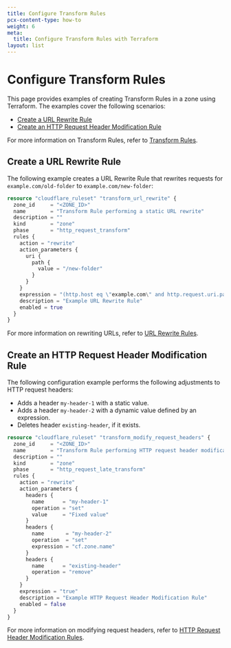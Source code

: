 ```yaml
---
title: Configure Transform Rules
pcx-content-type: how-to
weight: 6
meta:
  title: Configure Transform Rules with Terraform
layout: list
---
```


# Configure Transform Rules

This page provides examples of creating Transform Rules in a zone using Terraform. The examples cover the following scenarios:

* [Create a URL Rewrite Rule](#create-a-url-rewrite-rule)
* [Create an HTTP Request Header Modification Rule](#create-an-http-request-header-modification-rule)

For more information on Transform Rules, refer to [Transform Rules](/rules/transform/).

## Create a URL Rewrite Rule

The following example creates a URL Rewrite Rule that rewrites requests for `example.com/old-folder` to `example.com/new-folder`:

```tf
resource "cloudflare_ruleset" "transform_url_rewrite" {
  zone_id     = "<ZONE_ID>"
  name        = "Transform Rule performing a static URL rewrite"
  description = ""
  kind        = "zone"
  phase       = "http_request_transform"
  rules {
    action = "rewrite"
    action_parameters {
      uri {
        path {
          value = "/new-folder"
        }
      }
    }
    expression = "(http.host eq \"example.com\" and http.request.uri.path eq \"/old-folder\")"
    description = "Example URL Rewrite Rule"
    enabled = true
  }
}
```

For more information on rewriting URLs, refer to [URL Rewrite Rules](https://developers.cloudflare.com/rules/transform/url-rewrite/).

## Create an HTTP Request Header Modification Rule

The following configuration example performs the following adjustments to HTTP request headers:

* Adds a header `my-header-1` with a static value.
* Adds a header `my-header-2` with a dynamic value defined by an expression.
* Deletes header `existing-header`, if it exists.

```tf
resource "cloudflare_ruleset" "transform_modify_request_headers" {
  zone_id     = "<ZONE_ID>"
  name        = "Transform Rule performing HTTP request header modifications"
  description = ""
  kind        = "zone"
  phase       = "http_request_late_transform"
  rules {
    action = "rewrite"
    action_parameters {
      headers {
        name      = "my-header-1"
        operation = "set"
        value     = "Fixed value"
      }
      headers {
        name       = "my-header-2"
        operation  = "set"
        expression = "cf.zone.name"
      }
      headers {
        name      = "existing-header"
        operation = "remove"
      }
    }
    expression = "true"
    description = "Example HTTP Request Header Modification Rule"
    enabled = false
  }
}
```

For more information on modifying request headers, refer to [HTTP Request Header Modification Rules](/rules/transform/request-header-modification/).
